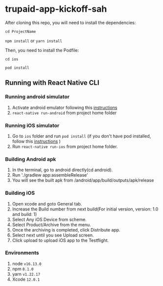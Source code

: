 # trupaid-app-kickoff-sah
After cloning this repo, you will need to install the dependencies:

`cd ProjectName`

`npm install` or `yarn install`

Then, you need to install the Podfile:

`cd ios`

`pod install`


## Running with React Native CLI

### Running android simulator

1. Activate android emulator following this [instructions](https://facebook.github.io/react-native/docs/running-on-device)
2. `react-native run-android` from project home folder

### Running iOS simulator

1. Go to `ios` folder and run `pod install` (if you don't have pod installed, follow this [instructions](https://guides.cocoapods.org/using/getting-started.html) )
2. Run `react-native run-ios` from project home folder.


### Building Android apk
1. In the terminal, go to android directly(cd android).
2. Run './gradlew app:assembleRelease'
3. You will see the built apk from /android/app/build/outputs/apk/release

### Building iOS
1. Open xcode and goto General tab.
2. Increase the Build number from next build(For initial version, version: 1.0 and build: 1)
3. Select Any iOS Device from scheme.
4. Select Product/Archive from the menu.
5. Once the archiving is completed, click Distribute app.
6. Select next until you see Upload screen.
7. Click upload to upload iOS app to the Testflight.


### Environments

1. node `v16.13.0`
2. npm  `8.1.0`
3. yarn `v1.22.17`
4. Xcode `12.0.1`
